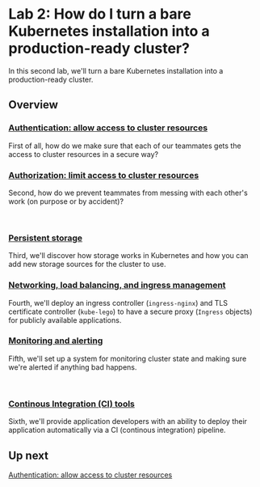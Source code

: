 # Lab 2: How do I turn a bare Kubernetes installation into a production-ready cluster?

In this second lab, we'll turn a bare Kubernetes installation into a production-ready cluster.

## Overview

### [Authentication: allow access to cluster resources](/labs/lab2/authentication.md)

First of all, how do we make sure that each of our teammates gets the access to cluster resources in a secure way?

### [Authorization: limit access to cluster resources](/labs/lab2/)

Second, how do we prevent teammates from messing with each other's work (on purpose or by accident)?

<br>

### [Persistent storage](/labs/lab2/)

Third, we'll discover how storage works in Kubernetes and how you can add new storage sources for the cluster to use.

### [Networking, load balancing, and ingress management](/labs/lab2/)

Fourth, we'll deploy an ingress controller (`ingress-nginx`) and TLS certificate controller (`kube-lego`) to have a secure proxy (`Ingress` objects) for publicly available applications.

### [Monitoring and alerting](/labs/lab2/)

Fifth, we'll set up a system for monitoring cluster state and making sure we're alerted if anything bad happens.

<br>

### [Continous Integration (CI) tools](/labs/lab2/)

Sixth, we'll provide application developers with an ability to deploy their application automatically via a CI (continous integration) pipeline.

## Up next

[Authentication: allow access to cluster resources](/labs/lab2/authentication.md)
